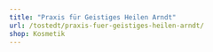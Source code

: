 ```yaml
---
title: "Praxis für Geistiges Heilen Arndt"
url: /tostedt/praxis-fuer-geistiges-heilen-arndt/
shop: Kosmetik
---
```

